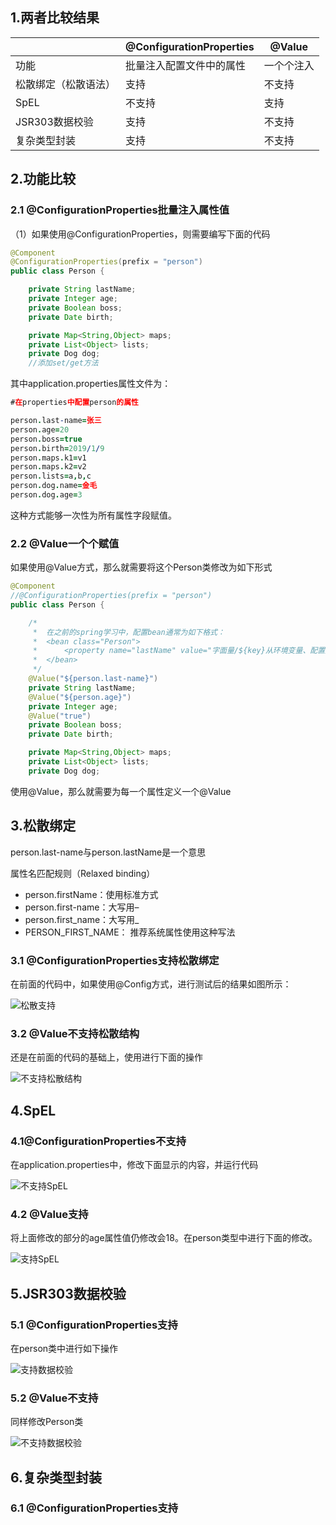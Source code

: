## 1.两者比较结果

|                      | @ConfigurationProperties | @Value     |
| -------------------- | ------------------------ | ---------- |
| 功能                 | 批量注入配置文件中的属性 | 一个个注入 |
| 松散绑定（松散语法） | 支持                     | 不支持     |
| SpEL                 | 不支持                   | 支持       |
| JSR303数据校验       | 支持                     | 不支持     |
| 复杂类型封装         | 支持                     | 不支持     |

## 2.功能比较

### 2.1 @ConfigurationProperties批量注入属性值

（1）如果使用@ConfigurationProperties，则需要编写下面的代码

```java
@Component
@ConfigurationProperties(prefix = "person")
public class Person {

    private String lastName;
    private Integer age;
    private Boolean boss;
    private Date birth;

    private Map<String,Object> maps;
    private List<Object> lists;
    private Dog dog;
    //添加set/get方法
```

其中application.properties属性文件为：

```pro
#在properties中配置person的属性

person.last-name=张三
person.age=20
person.boss=true
person.birth=2019/1/9
person.maps.k1=v1
person.maps.k2=v2
person.lists=a,b,c
person.dog.name=金毛
person.dog.age=3
```

这种方式能够一次性为所有属性字段赋值。

### 2.2 @Value一个个赋值

如果使用@Value方式，那么就需要将这个Person类修改为如下形式

```java
@Component
//@ConfigurationProperties(prefix = "person")
public class Person {

    /*
     *  在之前的spring学习中，配置bean通常为如下格式：
     *  <bean class="Person">
     *      <property name="lastName" value="字面量/${key}从环境变量、配置文件中获取值/#{SpEL}"></property>
     *  </bean>
     */
    @Value("${person.last-name}")
    private String lastName;
    @Value("${person.age}")
    private Integer age;
    @Value("true")
    private Boolean boss;
    private Date birth;

    private Map<String,Object> maps;
    private List<Object> lists;
    private Dog dog;
```

使用@Value，那么就需要为每一个属性定义一个@Value

## 3.松散绑定

person.last-name与person.lastName是一个意思

属性名匹配规则（Relaxed binding）

- person.firstName：使用标准方式
- person.first-name：大写用–
- person.first_name：大写用_
- PERSON_FIRST_NAME： 推荐系统属性使用这种写法 

### 3.1 @ConfigurationProperties支持松散绑定

在前面的代码中，如果使用@Config方式，进行测试后的结果如图所示：

![松散支持](images/搜狗截图20190109155105.png)

### 3.2 @Value不支持松散结构

还是在前面的代码的基础上，使用进行下面的操作

![不支持松散结构](images/搜狗截图20190109155746.png)

## 4.SpEL

### 4.1@ConfigurationProperties不支持

 在application.properties中，修改下面显示的内容，并运行代码

![不支持SpEL](images/搜狗截图20190109161003.png)

### 4.2 @Value支持

将上面修改的部分的age属性值仍修改会18。在person类型中进行下面的修改。

![支持SpEL](images/搜狗截图20190109161642.png)



## 5.JSR303数据校验

### 5.1 @ConfigurationProperties支持

在person类中进行如下操作

![支持数据校验](images/搜狗截图20190109162403.png)

### 5.2 @Value不支持

同样修改Person类

![不支持数据校验](images/搜狗截图20190109162908.png)

## 6.复杂类型封装

### 6.1 @ConfigurationProperties支持




